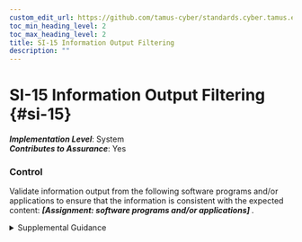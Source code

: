 ```yaml
---
custom_edit_url: https://github.com/tamus-cyber/standards.cyber.tamus.edu/tree/main/static/content/tamus.edu/TAMUS_profile.xml
toc_min_heading_level: 2
toc_max_heading_level: 2
title: SI-15 Information Output Filtering
description: ""
---
```


# SI-15 Information Output Filtering {#si-15}

_**Implementation Level**_: System\
_**Contributes to Assurance**_: Yes

### Control

Validate information output from the following software programs and/or applications to ensure that the information is consistent with the expected content: <strong> <em>[Assignment: software programs and/or applications]</em> </strong>.

<details>
  <summary>Supplemental Guidance</summary>

Certain types of attacks, including SQL injections, produce output results that are unexpected or inconsistent with the output results that would be expected from software programs or applications. Information output filtering focuses on detecting extraneous content, preventing such extraneous content from being displayed, and then alerting monitoring tools that anomalous behavior has been discovered.

</details>

